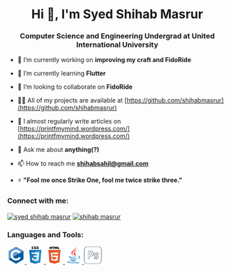 <h1 align="center">Hi 👋, I'm Syed Shihab Masrur</h1>
<h3 align="center">Computer Science and Engineering Undergrad at United International University</h3>

- 🔭 I’m currently working on **improving my craft and FidoRide**

- 🌱 I’m currently learning **Flutter**

- 👯 I’m looking to collaborate on **FidoRide**

- 👨‍💻 All of my projects are available at [https://github.com/shihabmasrur](https://github.com/shihabmasrur)

- 📝 I almost regularly write articles on [https://printfmymind.wordpress.com/](https://printfmymind.wordpress.com/)

- 💬 Ask me about **anything(?)**

- 📫 How to reach me **shihabsahil@gmail.com**

- ⚡ **"Fool me once Strike One, fool me twice strike three."**

<h3 align="left">Connect with me:</h3>
<p align="left">
<a href="https://linkedin.com/in/syed shihab masrur" target="blank"><img align="center" src="https://raw.githubusercontent.com/rahuldkjain/github-profile-readme-generator/master/src/images/icons/Social/linked-in-alt.svg" alt="syed shihab masrur" height="30" width="40" /></a>
<a href="https://fb.com/shihab masrur" target="blank"><img align="center" src="https://raw.githubusercontent.com/rahuldkjain/github-profile-readme-generator/master/src/images/icons/Social/facebook.svg" alt="shihab masrur" height="30" width="40" /></a>
</p>

<h3 align="left">Languages and Tools:</h3>
<p align="left"> <a href="https://www.cprogramming.com/" target="_blank" rel="noreferrer"> <img src="https://raw.githubusercontent.com/devicons/devicon/master/icons/c/c-original.svg" alt="c" width="40" height="40"/> </a> <a href="https://www.w3schools.com/css/" target="_blank" rel="noreferrer"> <img src="https://raw.githubusercontent.com/devicons/devicon/master/icons/css3/css3-original-wordmark.svg" alt="css3" width="40" height="40"/> </a> <a href="https://www.w3.org/html/" target="_blank" rel="noreferrer"> <img src="https://raw.githubusercontent.com/devicons/devicon/master/icons/html5/html5-original-wordmark.svg" alt="html5" width="40" height="40"/> </a> <a href="https://www.java.com" target="_blank" rel="noreferrer"> <img src="https://raw.githubusercontent.com/devicons/devicon/master/icons/java/java-original.svg" alt="java" width="40" height="40"/> </a> <a href="https://www.photoshop.com/en" target="_blank" rel="noreferrer"> <img src="https://raw.githubusercontent.com/devicons/devicon/master/icons/photoshop/photoshop-line.svg" alt="photoshop" width="40" height="40"/> </a> </p>


<!---
shihabmasrur/shihabmasrur is a ✨ special ✨ repository because its `README.md` (this file) appears on your GitHub profile.
You can click the Preview link to take a look at your changes.
--->
